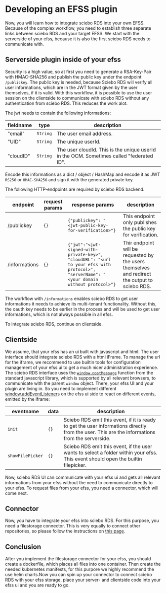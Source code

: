 # Developing an EFSS plugin

Now, you will learn how to integrate sciebo RDS into your own EFSS.
Because of the complex workflow, you need to establish three separate links between sciebo RDS and your target EFSS. We start with the serverside of your efss, because it is also the first sciebo RDS needs to communicate with.

## Serverside plugin inside of your efss

Security is a high value, so at first you need to generate a RSA-Key-Pair with HMAC-SHA256 and publish the public key under the endpoint `/publickey`. The public key is needed, because Sciebo RDS will verify all user informations, which are in the JWT format given by the user themselves, if it is valid. With this workflow, it is possible to use the user session on the clientside to communicate with sciebo RDS without any authentication from sciebo RDS. This reduces the work alot.

The jwt needs to contain the following informations:

| fieldname | type     | description                                                                              |
| --------- | -------- | ---------------------------------------------------------------------------------------- |
| "email"   | `String` | The user email address.                                                                  |
| "UID"     | `String` | The unique userId.                                                                       |
| "cloudID" | `String` | The user cloudId. This is the unique userId in the OCM. Sometimes called "federated ID". |

Encode this informations as a dict / object / HashMap and encode it as JWT `RS256` or `HMAC-SHA256` and sign it with the generated private key.

The following HTTP-endpoints are required by sciebo RDS backend.

| endpoint      | request params | response params                                                                                                                           | description                                                                                    |
| ------------- | -------------- | ----------------------------------------------------------------------------------------------------------------------------------------- | ---------------------------------------------------------------------------------------------- |
| /publickey    | `{}`           | `{"publickey": "<jwt-public-key-for-verification>"}`                                                                                      | This endpoint only publishes the public key for verification.                                  |
| /informations | `{}`           | `{"jwt":"<jwt-signed-with-private-key>", "cloudURL": "<url to your efss with protocol>", "serverName": "<your domain without protocol>"}` | Thir endpoint will be requested by the users themselves and redirect the output to sciebo RDS. |

The workflow with `/informations` enables sciebo RDS to get user informations it needs to achieve its multi-tenant functionality. Without this, the oauth key needs to be earlier in the process and will be used to get user informations, which is not always possible in all efss.

To integrate sciebo RDS, continue on clientside.

## Clientside

We assume, that your efss has an ui built with javascript and html.
The user interface should integrate sciebo RDS with a html iFrame. To manage the url for the iframe, we recommend to use builtin tools for configuration management of your efss ui to get a much nicer administration experience.
The sciebo RDS interface uses the [`window.postMessage`](https://developer.mozilla.org/en-US/docs/Web/API/Window/postMessage) function from the standard javascript library, which is supported by all relevant browsers, to communicate with the parent `window` object. There, your efss UI and your plugin are living in. So you need to implement different [window.addEventListener](https://developer.mozilla.org/en-US/docs/Web/API/EventTarget/addEventListener)s on the efss ui side to react on different events, emitted by the iframe:

| eventname        | data | description                                                                                                                                    |
| ---------------- | ---- | ---------------------------------------------------------------------------------------------------------------------------------------------- |
| `init`           | `{}` | Sciebo RDS emit this event, if it is ready to get the user informations directly from the user. This are the informations from the serverside. |
| `showFilePicker` | `{}` | Sciebo RDS emit this event, if the user wants to select a folder within your efss. This event should open the builtin filepicker.              |


Now, sciebo RDS UI can communicate with your efss ui and gets all relevant informations from your efss without the need to communicate directly to your efss. To request files from your efss, you need a connector, which will come next.

## Connector

Now, you have to integrate your efss into sciebo RDS. For this purpose, you need a filestorage connector. This is very equally to connect other repositories, so please follow the instructions on [this page](/documentation/development/contributing/developing-connectors).

## Conclusion

After you implement the filestorage connector for your efss, you should create a dockerfile, which places all files into one container. Then create the needed kubernetes manifests, for this purpore we highly recommend the use helm charts.Now you can spin up your connector to connect sciebo RDS with your efss storage, place your server- and clientside code into your efss ui and you are ready to go.
